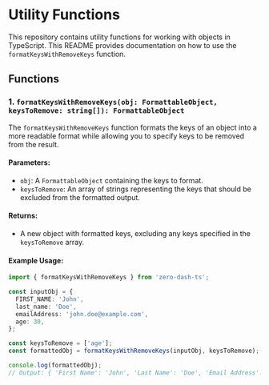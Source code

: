# Utility Functions

This repository contains utility functions for working with objects in TypeScript. This README provides documentation on how to use the `formatKeysWithRemoveKeys` function.

## Functions

### 1. `formatKeysWithRemoveKeys(obj: FormattableObject, keysToRemove: string[]): FormattableObject`

The `formatKeysWithRemoveKeys` function formats the keys of an object into a more readable format while allowing you to specify keys to be removed from the result.

#### Parameters:
- `obj`: A `FormattableObject` containing the keys to format.
- `keysToRemove`: An array of strings representing the keys that should be excluded from the formatted output.

#### Returns:
- A new object with formatted keys, excluding any keys specified in the `keysToRemove` array.

#### Example Usage:

```typescript
import { formatKeysWithRemoveKeys } from 'zero-dash-ts';

const inputObj = {
  FIRST_NAME: 'John',
  last_name: 'Doe',
  emailAddress: 'john.doe@example.com',
  age: 30,
};

const keysToRemove = ['age'];
const formattedObj = formatKeysWithRemoveKeys(inputObj, keysToRemove);

console.log(formattedObj);
// Output: { 'First Name': 'John', 'Last Name': 'Doe', 'Email Address': 'john.doe@example.com' }
